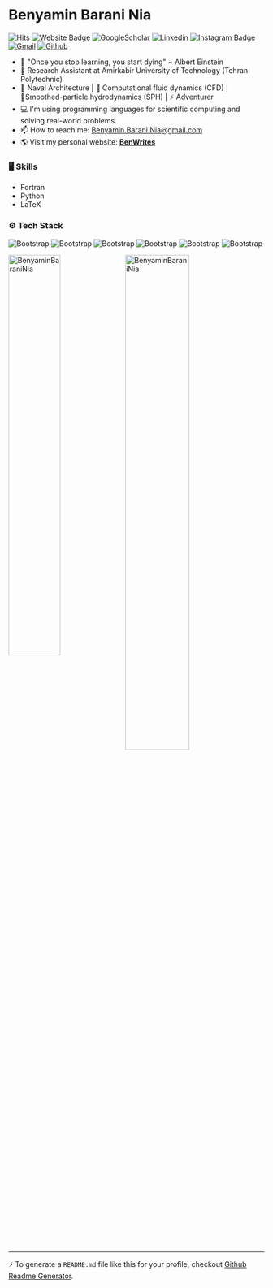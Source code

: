 # Benyamin Barani Nia

[![Hits](https://hits.seeyoufarm.com/api/count/incr/badge.svg?url=https%3A%2F%2Fgithub.com%2FBenyaminBaraniNia%2FBenyaminBaraniNia&count_bg=%2379C83D&title_bg=%23555555&icon=&icon_color=%23E7E7E7&title=Profile+Views&edge_flat=false)](https://hits.seeyoufarm.com)
[![Website Badge](https://img.shields.io/badge/-Website-c14438?style=flat&logo=Google-Chrome&logoColor=white&link=https://www.BenWrites.ir/)](https://www.BenWrites.ir/)
[![GoogleScholar](https://img.shields.io/badge/-googlescholar-black?style=flat&logo=googlescholar&logoColor=white&link=https%3A%2F%2Fscholar.google.com%2Fcitations%3Fhl%3Den%26user%3Dos-xPR4AAAAJ)](https://scholar.google.com/citations?hl=en&user=os-xPR4AAAAJ)
[![Linkedin](https://img.shields.io/badge/-LinkedIn-blue?style=flat&logo=Linkedin&logoColor=white)](https://www.linkedin.com/in/benyamin-barani-nia/)
[![Instagram Badge](https://img.shields.io/badge/-Instagram-purple?logo=instagram&logoColor=white&link=https://instagram.com/benyamin.b.n/)](https://www.instagram.com/benyamin.b.n)
[![Gmail](https://img.shields.io/badge/-Gmail-c14438?style=flat&logo=Gmail&logoColor=white)](mailto:benyamin.barani.nia@gmail.com)
[![Github](https://img.shields.io/github/followers/BenyaminBaraniNia?label=Follow&style=social)](https://github.com/BenyaminBaraniNia)

- 🌱 "Once you stop learning, you start dying" ~ Albert Einstein
- 📑 Research Assistant at Amirkabir University of Technology (Tehran Polytechnic)
- 🚤 Naval Architecture | 🌊 Computational fluid dynamics (CFD) | 🔅Smoothed-particle hydrodynamics (SPH) | ⚡️ Adventurer
- 💻 I'm using programming languages for scientific computing and solving real-world problems.
- 📫 How to reach me: Benyamin.Barani.Nia@gmail.com
- 🌎 Visit my personal website: [**BenWrites**](https://www.benwrites.ir/) 

### 🖥 Skills

- Fortran 
- Python 
- LaTeX
  
### ⚙️ Tech Stack

![Bootstrap](https://img.shields.io/badge/-Fortran-05122A?style=flat-square&logo=Fortran&color=353535) ![Bootstrap](https://img.shields.io/badge/-Python-05122A?style=flat-square&logo=Python&color=353535) ![Bootstrap](https://img.shields.io/badge/-Numpy-05122A?style=flat-square&logo=Numpy&color=353535) ![Bootstrap](https://img.shields.io/badge/-Matplotlib-05122A?style=flat-square&logo=Matplotlib&color=353535) ![Bootstrap](https://img.shields.io/badge/-Visual%20Studio%20Code-05122A?style=flat-square&logo=Visual-Studio-Code&color=353535) ![Bootstrap](https://img.shields.io/badge/-LaTeX-05122A?style=flat-square&logo=LaTeX&color=353535)

<div>
  <img width="45%" align="left" src="https://github-readme-stats.vercel.app/api/top-langs?username=BenyaminBaraniNia&show_icons=true&locale=en&layout=compact" alt="BenyaminBaraniNia" />
  <img width="50%"  src="https://github-readme-streak-stats.herokuapp.com/?user=BenyaminBaraniNia&" alt="BenyaminBaraniNia" />
</div>


---
:zap: To generate a `README.md` file like this for your profile, checkout [Github Readme Generator](https://hejazizo-github-profile-readme-srcstreamlit-app-i6skm7.streamlit.app/).
